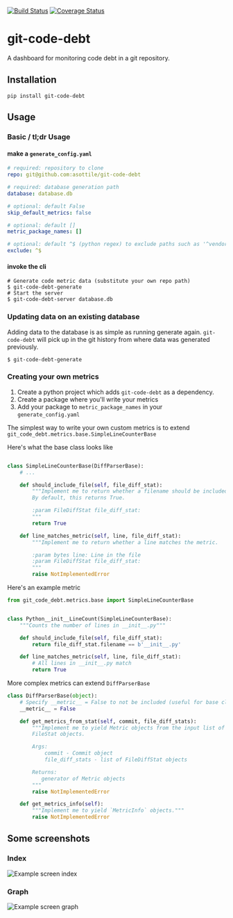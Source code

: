 [![Build Status](https://travis-ci.org/asottile/git-code-debt.svg?branch=master)](https://travis-ci.org/asottile/git-code-debt)
[![Coverage Status](https://img.shields.io/coveralls/asottile/git-code-debt.svg)](https://coveralls.io/r/asottile/git-code-debt?branch=master)

git-code-debt
=============

A dashboard for monitoring code debt in a git repository.


## Installation

`pip install git-code-debt`


## Usage


### Basic / tl;dr Usage

#### make a `generate_config.yaml`

```yaml
# required: repository to clone
repo: git@github.com:asottile/git-code-debt

# required: database generation path
database: database.db

# optional: default False
skip_default_metrics: false

# optional: default []
metric_package_names: []

# optional: default ^$ (python regex) to exclude paths such as '^vendor/'
exclude: ^$
```

#### invoke the cli

```
# Generate code metric data (substitute your own repo path)
$ git-code-debt-generate
# Start the server
$ git-code-debt-server database.db
```

### Updating data on an existing database

Adding data to the database is as simple as running generate again.
`git-code-debt` will pick up in the git history from where data was generated
previously.

```
$ git-code-debt-generate
```

### Creating your own metrics

1. Create a python project which adds `git-code-debt` as a dependency.
2. Create a package where you'll write your metrics
3. Add your package to `metric_package_names` in your `generate_config.yaml`


The simplest way to write your own custom metrics is to extend
`git_code_debt.metrics.base.SimpleLineCounterBase`


Here's what the base class looks like

```python

class SimpleLineCounterBase(DiffParserBase):
    # ...

    def should_include_file(self, file_diff_stat):
        """Implement me to return whether a filename should be included.
        By default, this returns True.

        :param FileDiffStat file_diff_stat:
        """
        return True

    def line_matches_metric(self, line, file_diff_stat):
        """Implement me to return whether a line matches the metric.

        :param bytes line: Line in the file
        :param FileDiffStat file_diff_stat:
        """
        raise NotImplementedError
```

Here's an example metric

```python
from git_code_debt.metrics.base import SimpleLineCounterBase


class Python__init__LineCount(SimpleLineCounterBase):
    """Counts the number of lines in __init__.py"""

    def should_include_file(self, file_diff_stat):
        return file_diff_stat.filename == b'__init__.py'

    def line_matches_metric(self, line, file_diff_stat):
        # All lines in __init__.py match
        return True
```

More complex metrics can extend `DiffParserBase`

```python
class DiffParserBase(object):
    # Specify __metric__ = False to not be included (useful for base classes)
    __metric__ = False

    def get_metrics_from_stat(self, commit, file_diff_stats):
        """Implement me to yield Metric objects from the input list of
        FileStat objects.

        Args:
            commit - Commit object
            file_diff_stats - list of FileDiffStat objects

        Returns:
           generator of Metric objects
        """
        raise NotImplementedError

    def get_metrics_info(self):
        """Implement me to yield `MetricInfo` objects."""
        raise NotImplementedError
```


## Some screenshots

### Index
![Example screen index](https://raw.githubusercontent.com/asottile/git-code-debt/master/img/debt_screen_1.png)

### Graph
![Example screen graph](https://raw.githubusercontent.com/asottile/git-code-debt/master/img/debt_screen_2.png)
